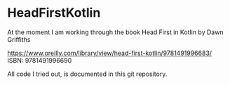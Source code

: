 # HeadFirstKotlin

At the moment I am working through the book Head First in Kotlin by Dawn Griffiths 

https://www.oreilly.com/library/view/head-first-kotlin/9781491996683/
ISBN: 9781491996690

All code I tried out, is documented in this git repository.
